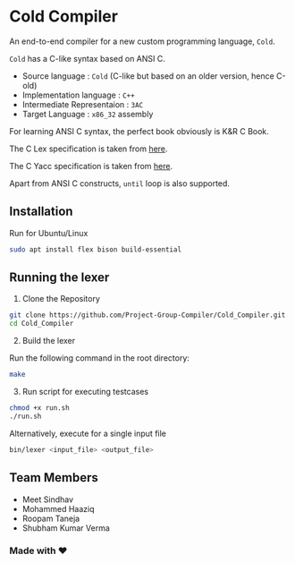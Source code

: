 # Cold Compiler

An end-to-end compiler for a new custom programming language, `Cold`.

`Cold` has a C-like syntax based on ANSI C.

- Source language : `Cold` (C-like but based on an older version, hence C-old)
- Implementation language : `C++`
- Intermediate Representaion : `3AC`
- Target Language : `x86_32` assembly

For learning ANSI C syntax, the perfect book obviously is K&R C Book.

The C Lex specification is taken from [here](https://www.lysator.liu.se/c/ANSI-C-grammar-l.html).

The C Yacc specification is taken from [here](https://www.lysator.liu.se/c/ANSI-C-grammar-y.html).

Apart from ANSI C constructs, `until` loop is also supported.

## Installation

Run for Ubuntu/Linux

```bash
sudo apt install flex bison build-essential
```

## Running the lexer

1. Clone the Repository

```bash
git clone https://github.com/Project-Group-Compiler/Cold_Compiler.git
cd Cold_Compiler
```

2. Build the lexer
   
Run the following command in the root directory:

```bash
make
```

3. Run script for executing testcases

```bash
chmod +x run.sh
./run.sh
```

Alternatively, execute for a single input file

```bash
bin/lexer <input_file> <output_file>
```
   
## Team Members

- Meet Sindhav
- Mohammed Haaziq
- Roopam Taneja
- Shubham Kumar Verma

### Made with ❤️
